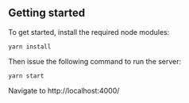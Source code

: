 Getting started
---------------

To get started, install the required node modules:

```
yarn install
```

Then issue the following command to run the server:

```
yarn start
```

Navigate to http://localhost:4000/